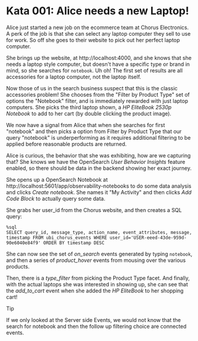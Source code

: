 # Kata 001: Alice needs a new Laptop!

Alice just started a new job on the ecommerce team at Chorus Electronics.  A perk of the job is that she can select any laptop computer they sell to use for work.   So off she goes to their website to pick out her perfect laptop computer.

She brings up the website, at http://localhost:4000, and she knows that she needs a laptop style computer, but doesn't have a specific type or brand in mind, so she searches for `notebook`.   Uh oh!  The first set of results are all accessories for a laptop computer, not the laptop itself.   

Now those of us in the search business suspect that this is the classic accessories problem!  She chooses from the "Filter by Product Type" set of options the "Notebook" filter, and is immediately rewarded with just laptop computers.  She picks the third laptop shown, a _HP EliteBook 2530p Notebook_ to add to her cart (by double clicking the product image).

We now have a signal from Alice that when she searches for first "notebook" and then picks a option from Filter by Product Type that our query "notebook" is underperforming as it requires additional filtering to be applied before reasonable products are returned.

Alice is curious, the behavior that she was exhibiting, how are we capturing that?  She knows we have the OpenSearch _User Behavior Insights_ feature enabled, so there should be data in the backend showing her exact journey.

She opens up a OpenSearch Notebook at http://localhost:5601/app/observability-notebooks to do some data analysis and clicks _Create notebook_.  She names it "My Activity" and then clicks _Add Code Block_ to actually query some data.

She grabs her user_id from the Chorus website, and then creates a SQL query:

```
%sql
SELECT query_id, message_type, action_name, event_attributes, message, timestamp FROM ubi_chorus_events WHERE user_id='USER-eeed-43de-959d-90e6040e84f9' ORDER BY timestamp DESC
```

She can now see the set of _on_search_ events generated by typing `notebook`, and then a series of _product_hover_ events from mousing over the various products.

Then, there is a _type_filter_ from picking the Product Type facet. And finally, with the actual laptops she was interested in showing up, she can see that the _add_to_cart_ event when she added the _HP EliteBook_ to her shopping cart!


> [!TIP]  
> If we only looked at the Server side Events, we would not know that the search for notebook and then the follow up filtering choice are connected events.
